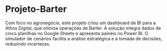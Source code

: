 # Projeto-Barter
Com foco no agronegócio, este projeto criou um dashboard de BI para a Athos Digital, que otimiza operações de Barter. A solução integra dados de cinco planilhas no Google Sheets e apresenta painéis no Power BI. O simulador de cenários facilita a análise estratégica e a tomada de decisões, reduzindo incertezas.
